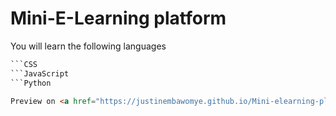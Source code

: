 # Mini-E-Learning platform

You will learn the following languages
```HTML
```CSS
```JavaScript
```Python 

Preview on <a href="https://justinembawomye.github.io/Mini-elearning-platform/dist/index.html">Github pages</a>